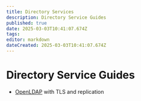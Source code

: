 ```yaml
---
title: Directory Services
description: Directory Service Guides
published: true
date: 2025-03-03T10:41:07.674Z
tags: 
editor: markdown
dateCreated: 2025-03-03T10:41:07.674Z
---
```


# Directory Service Guides

- [OpenLDAP](/directory-services/openldap) with TLS and replication